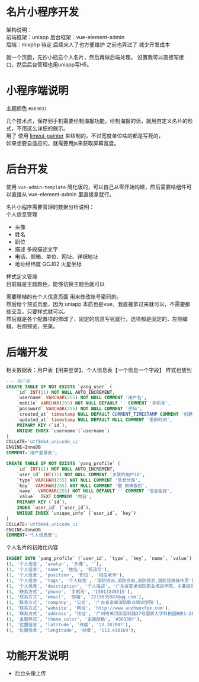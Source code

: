 # 名片小程序开发

架构说明：      
前端框架：uniapp
后台框架：vue-element-admin     
后端：mixphp 待定  后续来人了也方便维护 之前也弄过了 减少开发成本      

就一个页面，先抄小瓶云个人名片，然后再做后端处理，
设置我可以直接写接口，然后后台管理也用uniapp写H5。  


# 小程序端说明
主题颜色 `#a83031`		    


几个技术点，保存到手机需要绘制海报功能，绘制海报的话，就用自定义名片的形式，不用这么详细的展示。    
用了 
使用 [limeui-painter](https://ext.dcloud.net.cn/plugin?id=2389) 来绘制的，不过宽度单位啥的都是写死的，  
如果想要自适应的，就需要用js来获取屏幕宽度。       
    
# 后台开发
使用 `vue-admin-template` 简化版的，可以自己从零开始构建，然后需要啥组件可以直接从 vue-element-admin 里直接拿就行。      

名片小程序需要管理的数据分析说明：      
个人信息管理
* 头像 
* 姓名
* 职位
* 描述 多段描述文字
* 电话、邮箱、单位、网址、详细地址  
* 地址经纬度  GCJ02 火星坐标       

样式定义管理    
目前就是主题颜色，能够切换主题色就可以      

需要移植的有个人信息页面 用来修改账号密码的。            
然后给个预览页面，因为 uniapp 本质也是vue，我直接拿过来就可以，不需要那些交互，只要样式就可以。     
然后就是各个配置项的修改了，固定的信息写死就行，选项都是固定的，左侧编辑，右侧预览，完美。  

# 后端开发
相关数据表：用户表【用来登录】、个人信息表【一个信息一个字段】
样式也放到
```sql
--- 用户表 
CREATE TABLE IF NOT EXISTS `yang_user` (
    `id` INT(11) NOT NULL AUTO_INCREMENT,
    `username` VARCHAR(255) NOT NULL COMMENT '用户名',
    `mobile` VARCHAR(255) NOT NULL DEFAULT '' COMMENT '手机号',
    `password` VARCHAR(255) NOT NULL COMMENT '密码',
    `created_at` timestamp NULL DEFAULT CURRENT_TIMESTAMP COMMENT '创建时间',
    `updated_at` timestamp NULL DEFAULT NULL COMMENT '更新时间',
    PRIMARY KEY (`id`),
    UNIQUE INDEX `username`(`username`)
)
COLLATE='utf8mb4_unicode_ci'
ENGINE=InnoDB
COMMENT='用户登录表';

CREATE TABLE IF NOT EXISTS `yang_profile` (
    `id` INT(11) NOT NULL AUTO_INCREMENT,
    `user_id` INT(11) NOT NULL COMMENT '关联的用户ID',
    `type` VARCHAR(255) NOT NULL COMMENT '信息分类',
    `key`  VARCHAR(255) NOT NULL COMMENT '键 用来取的',
    `name`  VARCHAR(255) NOT NULL DEFAULT '' COMMENT '信息名称',
    `value`  TEXT COMMENT '内容',
    PRIMARY KEY (`id`),
    INDEX `user_id` (`user_id`),
    UNIQUE INDEX `unique_info` (`user_id`, `key`) 
)
COLLATE='utf8mb4_unicode_ci'
ENGINE=InnoDB
COMMENT='个人信息表';
```

个人名片的初始化内容
```sql
INSERT INTO `yang_profile` (`user_id`, `type`, `key`, `name`, `value`) VALUES
(1, '个人信息', 'avatar', '头像', ''),
(1, '个人信息', 'name', '姓名', '杨茂珍'),
(1, '个人信息', 'position', '职位', '招生老师'),
(1, '个人信息', 'tags', '个人标签', '消防培训,消防咨询,消防信息,消防设施操作员'),
(1, '个人信息', 'description', '个人描述', '广东省安卓消防职业培训学院，主要提供初级、中级消防设施操作员、一级注册消防工程师。\n安卓消防学院 坚持“办学高起步、管理高标准、服务高水平、培训高质量”理念，提供专业的消防考证培训，线上课程加线下培训，全省20个地区均设有培训点，方便高效。\n百度搜索“安卓消防培训学院” “安卓消防”了解更多…..'),
(1, '联系方式', 'phone', '手机号', '15013245515'),
(1, '联系方式', 'email', '邮箱', '2219035987@qq.com'),
(1, '联系方式', 'company', '公司', '广东省安卓消防职业培训学院'),
(1, '联系方式', 'website', '网址', 'http://www.anzhuoxfpx.com'),
(1, '联系方式', 'address', '地址', '广州市天河区高科路37号国家大学科技园B栋1-2楼（总部）')
(1, '主题样式', 'theme_color', '主题颜色', '#36538f'),
(1, '位置信息', 'latitude', '纬度', '23.187087'),
(1, '位置信息', 'longitude', '经度', '113.410169');
```

# 功能开发说明
* 后台头像上传
